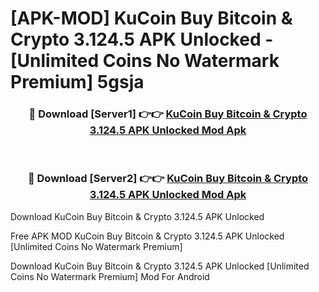 # [APK-MOD] KuCoin  Buy Bitcoin & Crypto 3.124.5 APK Unlocked - [Unlimited Coins No Watermark Premium] 5gsja



<div align="center">
<h3>🔴 Download [Server1] 👉👉 <a href="https://momento.my/?title=KuCoin__Buy_Bitcoin_&_Crypto_3.124.5_APK_Unlocked">KuCoin  Buy Bitcoin & Crypto 3.124.5 APK Unlocked Mod Apk</a></h3><br>

<h3>🔴 Download [Server2] 👉👉 <a href="https://momento.my/?title=KuCoin__Buy_Bitcoin_&_Crypto_3.124.5_APK_Unlocked">KuCoin  Buy Bitcoin & Crypto 3.124.5 APK Unlocked Mod Apk</a></h3>
</div>



Download KuCoin  Buy Bitcoin & Crypto 3.124.5 APK Unlocked 

Free APK MOD KuCoin  Buy Bitcoin & Crypto 3.124.5 APK Unlocked [Unlimited Coins No Watermark Premium]

Download KuCoin  Buy Bitcoin & Crypto 3.124.5 APK Unlocked [Unlimited Coins No Watermark Premium] Mod For Android
